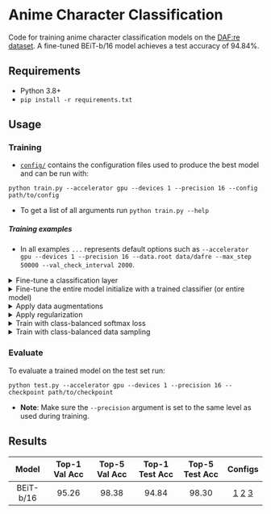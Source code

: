 # Anime Character Classification
Code for training anime character classification models on the [DAF:re dataset](https://arxiv.org/abs/2101.08674). A fine-tuned BEiT-b/16 model achieves a test accuracy of 94.84\%.


## Requirements
- Python 3.8+
- `pip install -r requirements.txt`

## Usage
### Training
- [`config/`](configs/) contains the configuration files used to produce the best model and can be run with:
```
python train.py --accelerator gpu --devices 1 --precision 16 --config path/to/config
```
- To get a list of all arguments run `python train.py --help`

##### Training examples
- In all examples `...` represents default options such as `--accelerator gpu --devices 1 --precision 16 --data.root data/dafre --max_step 50000 --val_check_interval 2000`.
<details><summary>Fine-tune a classification layer</summary>

```
python train.py ... --model.linear_prob true
```

</details>

<details><summary>Fine-tune the entire model initialize with a trained classifier (or entire model)</summary>

```
python train.py ... --model.weights /path/to/linear/checkpoint
```

</details>

<details><summary>Apply data augmentations</summary>

```
python train.py ...  --data.erase_prob 0.25 --data.use_trivial_aug true --data.min_scale 0.8
```

</details>

<details><summary>Apply regularization</summary>

```
python train.py ...  --model.mixup_alpha 1 --model.cutmix_alpha 1 --model.label_smoothing 0.1
```

</details>

<details><summary>Train with class-balanced softmax loss</summary>

```
python train.py ...  --model.loss_type balanced-sm --model.samples_per_class_file  samples_per_class.pkl
```

</details>

<details><summary>Train with class-balanced data sampling</summary>

```
python train.py ...  --data.use_balanced_sampler true
```

</details>

### Evaluate
To evaluate a trained model on the test set run:
```
python test.py --accelerator gpu --devices 1 --precision 16 --checkpoint path/to/checkpoint
```
- __Note__: Make sure the `--precision` argument is set to the same level as used during training.



## Results

| Model     | Top-1 Val Acc | Top-5 Val Acc | Top-1 Test Acc| Top-5 Test Acc| Configs | 
|:---------:|:-------------:|:-------------:|:-------------:|:-------------:|:------:|
| BEiT-b/16 | 95.26         | 98.38         | 94.84         | 98.30         | [1](configs/dafre-linear.yaml)  [2](configs/dafre-ft.yaml) [3](configs/dafre-balanced-linear.yaml) |

